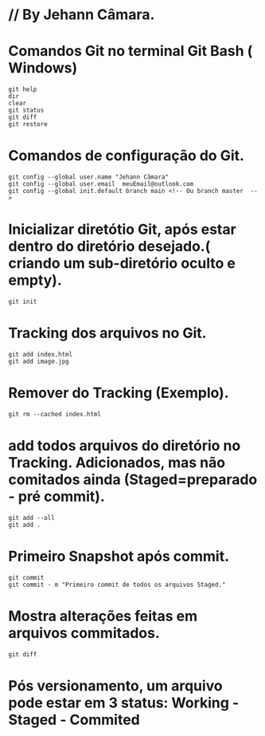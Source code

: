 # // By Jehann Câmara.

# Comandos Git no terminal Git Bash ( Windows) 

    git help
    dir
    clear
    git status
    git diff
    git restore

# Comandos de configuração do Git.

    git config --global user.name "Jehann Câmara" 
    git config --global user.email 	meuEmail@outlook.com
    git config --global init.default branch main <!-- Ou branch master  -->

# Inicializar diretótio Git, após estar dentro do diretório desejado.( criando um sub-diretório oculto e empty).

    git init

# Tracking dos arquivos no Git.
    git add index.html
    git add image.jpg

# Remover do Tracking (Exemplo).
    git rm --cached index.html

# add todos arquivos do diretório no Tracking. Adicionados, mas não comitados ainda (Staged=preparado - pré commit).
    git add --all
    git add .

# Primeiro Snapshot após commit.
    git commit
    git commit - m "Primeiro commit de todos os arquivos Staged."

# Mostra alterações feitas em arquivos commitados.
    git diff

# Pós versionamento, um arquivo pode estar em 3 status: Working - Staged - Commited    
    
    

    




